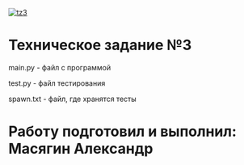[![tz3](https://github.com/77khann/TZ3/actions/workflows/test_m.yml/badge.svg)](https://github.com/77khann/TZ3/actions/workflows/test_m.yml)
# Техническое задание №3
main.py - файл с программой

test.py - файл тестирования

spawn.txt - файл, где хранятся тесты
# Работу подготовил и выполнил: Масягин Александр
